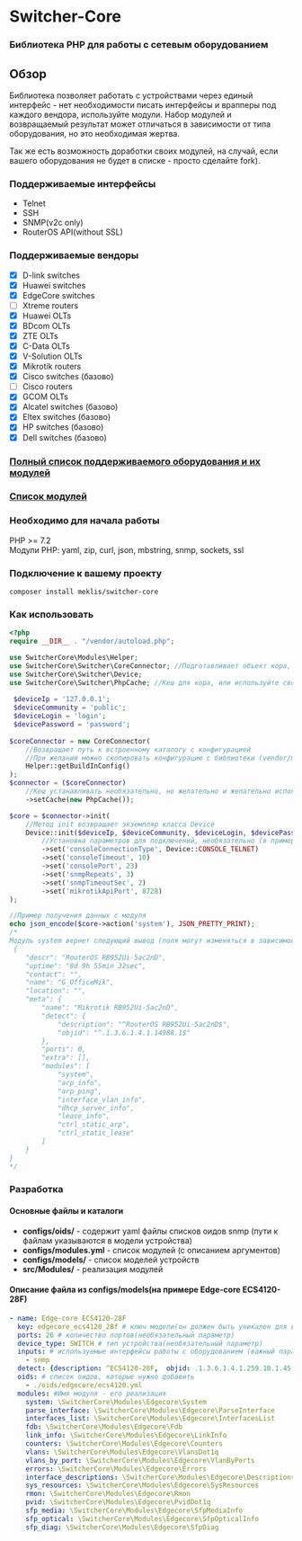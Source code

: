 # Switcher-Core
### Библиотека PHP для работы с сетевым оборудованием 

## Обзор
Библиотека позволяет работать с устройствами через единый интерфейс - нет необходимости писать интерфейсы и врапперы под каждого вендора, используйте модули.
Набор модулей и возвращаемый результат может отличаться в зависимости от типа оборудования, но это необходимая жертва. 

Так же есть возможность доработки своих модулей, на случай, если вашего оборудования не будет в списке - просто сделайте fork). 

### Поддерживаемые интерфейсы 
* Telnet
* SSH 
* SNMP(v2c only)
* RouterOS API(without SSL)

### Поддерживаемые вендоры
- [x] D-link switches 
- [x] Huawei switches  
- [x] EdgeCore switches
- [ ] Xtreme routers
- [x] Huawei OLTs
- [x] BDcom OLTs
- [x] ZTE OLTs
- [x] C-Data OLTs
- [x] V-Solution OLTs
- [x] Mikrotik routers
- [x] Cisco switches (базово)
- [ ] Cisco routers
- [x] GCOM OLTs
- [x] Alcatel switches (базово)
- [x] Eltex switches (базово)
- [x] HP switches (базово)
- [x] Dell switches (базово)

### [Полный список поддерживаемого оборудования и их модулей](docs/DEVICES.md)     
### [Список модулей](docs/MODULES.md)    

### Необходимо для начала работы   
PHP >= 7.2    
Модули PHP: yaml, zip, curl, json, mbstring, snmp, sockets, ssl  


### Подключение к вашему проекту
```
composer install meklis/switcher-core
```

### Как использовать
```PHP
<?php
require __DIR__ . "/vendor/autoload.php";

use SwitcherCore\Modules\Helper; 
use SwitcherCore\Switcher\CoreConnector; //Подготавливает объект кора, более удобно
use SwitcherCore\Switcher\Device;
use SwitcherCore\Switcher\PhpCache; //Кеш для кора, или используйте свой, реализовав интерфейс SwitcherCore\Switcher\CacheInterface
 
 $deviceIp = '127.0.0.1';
 $deviceCommunity = 'public';
 $deviceLogin = 'login';
 $devicePassword = 'password';
 
$coreConnector = new CoreConnector(
    //Возвращает путь к встроенному каталогу с конфигурацией
    //При желании можно скопировать конфигурацию с библиотеки (vendor/meklis/switcher-core/configs) и изменять ее
    Helper::getBuildInConfig()    
);
$connector = ($coreConnector)
    //Кеш устанавливать необязательно, но желательно и желательно использовать реализацию с memcache
    ->setCache(new PhpCache());

$core = $connector->init(
    //Метод init возвращает экземпляр класса Device
    Device::init($deviceIp, $deviceCommunity, $deviceLogin, $devicePassword)
        //Установка параметров для подключений, необязательно (в примере указаны дефолтные параметры)
        ->set('consoleConnectionType', Device::CONSOLE_TELNET) 
        ->set('consoleTimeout', 10) 
        ->set('consolePort', 23)
        ->set('snmpRepeats', 3)
        ->set('snmpTimeoutSec', 2)
        ->set('mikrotikApiPort', 8728)
);

//Пример получения данных с модуля 
echo json_encode($core->action('system'), JSON_PRETTY_PRINT);
/*
Модуль system вернет следующий вывод (поля могут изменяться в зависимости от производителя)
 {
    "descr": "RouterOS RB952Ui-5ac2nD",
    "uptime": "8d 9h 55min 32sec",
    "contact": "",
    "name": "G_OfficeMik",
    "location": "",
    "meta": {
        "name": "Mikrotik RB952Ui-5ac2nD",
        "detect": {
            "description": "^RouterOS RB952Ui-5ac2nD$",
            "objid": "^.1.3.6.1.4.1.14988.1$"
        },
        "ports": 0,
        "extra": [],
        "modules": [
            "system",
            "arp_info",
            "arp_ping",
            "interface_vlan_info",
            "dhcp_server_info",
            "lease_info",
            "ctrl_static_arp",
            "ctrl_static_lease"
        ]
    }
}
*/

```


### Разработка
#### Основные файлы и каталоги
* **configs/oids/** - содержит yaml файлы списков оидов snmp (пути к файлам указываются в модели устройства)
* **configs/modules.yml** - список модулей (с описанием аргументов)
* **configs/models/** - список моделей устройств
* **src/Modules/** - реализация модулей 


#### Описание файла из configs/models(на примере Edge-core ECS4120-28F)
```yaml
- name: Edge-core ECS4120-28F  
  key: edgecore_ecs4120_28f # ключ модели(он должен быть уникален для всей системы)
  ports: 26 # количество портов(необязательный параметр)
  device_type: SWITCH # тип устройства(необязательный параметр)
  inputs: # используемые интерфейсы работы с оборудованием (важный параметр. может быть еще console, routeros_api).
    - snmp
  detect: {description: ^ECS4120-28F,  objid: .1.3.6.1.4.1.259.10.1.45.103 } # параметры опредления устройства
  oids: # список оидов, которые нужно добавить
    - ./oids/edgecore/ecs4120.yml
  modules: #Имя модуля - его реализация
    system: \SwitcherCore\Modules\Edgecore\System
    parse_interface: \SwitcherCore\Modules\Edgecore\ParseInterface
    interfaces_list: \SwitcherCore\Modules\Edgecore\InterfacesList
    fdb: \SwitcherCore\Modules\Edgecore\Fdb
    link_info: \SwitcherCore\Modules\Edgecore\LinkInfo
    counters: \SwitcherCore\Modules\Edgecore\Counters
    vlans: \SwitcherCore\Modules\Edgecore\VlansDot1q
    vlans_by_port: \SwitcherCore\Modules\Edgecore\VlanByPorts
    errors: \SwitcherCore\Modules\Edgecore\Errors
    interface_descriptions: \SwitcherCore\Modules\Edgecore\Descriptions
    sys_resources: \SwitcherCore\Modules\Edgecore\SysResources
    rmon: \SwitcherCore\Modules\Edgecore\Rmon
    pvid: \SwitcherCore\Modules\Edgecore\PvidDot1q
    sfp_media: \SwitcherCore\Modules\Edgecore\SfpMediaInfo
    sfp_optical: \SwitcherCore\Modules\Edgecore\SfpOpticalInfo
    sfp_diag: \SwitcherCore\Modules\Edgecore\SfpDiag
```


